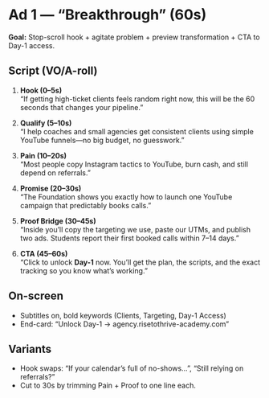 # Ad 1 — “Breakthrough” (60s)

**Goal:** Stop-scroll hook + agitate problem + preview transformation + CTA to Day-1 access.

## Script (VO/A-roll)
1) **Hook (0–5s)**  
   “If getting high-ticket clients feels random right now, this will be the 60 seconds that changes your pipeline.”

2) **Qualify (5–10s)**  
   “I help coaches and small agencies get consistent clients using simple YouTube funnels—no big budget, no guesswork.”

3) **Pain (10–20s)**  
   “Most people copy Instagram tactics to YouTube, burn cash, and still depend on referrals.”

4) **Promise (20–30s)**  
   “The Foundation shows you exactly how to launch one YouTube campaign that predictably books calls.”

5) **Proof Bridge (30–45s)**  
   “Inside you’ll copy the targeting we use, paste our UTMs, and publish two ads. Students report their first booked calls within 7–14 days.”

6) **CTA (45–60s)**  
   “Click to unlock **Day-1** now. You’ll get the plan, the scripts, and the exact tracking so you know what’s working.”

## On-screen
- Subtitles on, bold keywords (Clients, Targeting, Day-1 Access)
- End-card: “Unlock Day-1 → agency.risetothrive-academy.com”

## Variants
- Hook swaps: “If your calendar’s full of no-shows…”, “Still relying on referrals?”
- Cut to 30s by trimming Pain + Proof to one line each.
